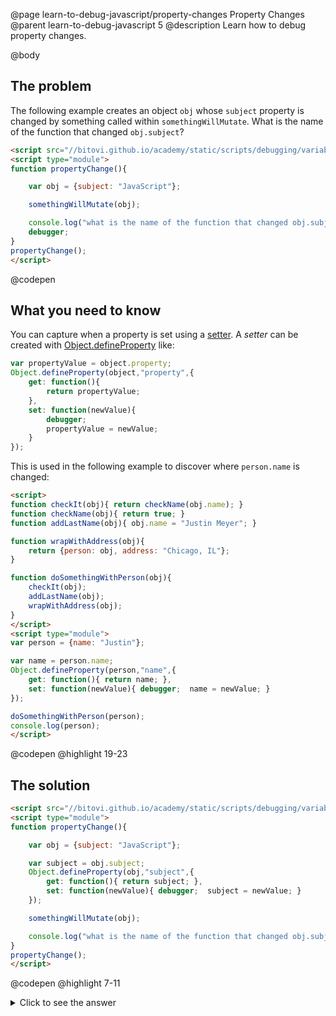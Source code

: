 @page learn-to-debug-javascript/property-changes Property Changes
@parent learn-to-debug-javascript 5
@description Learn how to debug property changes.

@body

## The problem

The following example creates an object `obj` whose `subject` property is changed
by something called within `somethingWillMutate`.  What is the name of the
function that changed `obj.subject`?

```html
<script src="//bitovi.github.io/academy/static/scripts/debugging/variables.js"></script>
<script type="module">
function propertyChange(){

    var obj = {subject: "JavaScript"};

    somethingWillMutate(obj);

    console.log("what is the name of the function that changed obj.subject?");
    debugger;
}
propertyChange();
</script>
```
@codepen

## What you need to know

You can capture when a property is set using a [setter](https://developer.mozilla.org/en-US/docs/Web/JavaScript/Reference/Functions/set).  A _setter_ can be created with [Object.defineProperty](https://developer.mozilla.org/en-US/docs/Web/JavaScript/Reference/Global_Objects/Object/defineProperty) like:

```js
var propertyValue = object.property;
Object.defineProperty(object,"property",{
    get: function(){
        return propertyValue;
    },
    set: function(newValue){
        debugger;  
        propertyValue = newValue;
    }
});
```

This is used in the following example to discover where `person.name` is changed:

```html
<script>
function checkIt(obj){ return checkName(obj.name); }
function checkName(obj){ return true; }
function addLastName(obj){ obj.name = "Justin Meyer"; }

function wrapWithAddress(obj){
    return {person: obj, address: "Chicago, IL"};
}

function doSomethingWithPerson(obj){
    checkIt(obj);
    addLastName(obj);
    wrapWithAddress(obj);
}
</script>
<script type="module">
var person = {name: "Justin"};

var name = person.name;
Object.defineProperty(person,"name",{
    get: function(){ return name; },
    set: function(newValue){ debugger;  name = newValue; }
});

doSomethingWithPerson(person);
console.log(person);
</script>
```
@codepen
@highlight 19-23

## The solution

```html
<script src="//bitovi.github.io/academy/static/scripts/debugging/variables.js"></script>
<script type="module">
function propertyChange(){

    var obj = {subject: "JavaScript"};

    var subject = obj.subject;
    Object.defineProperty(obj,"subject",{
        get: function(){ return subject; },
        set: function(newValue){ debugger;  subject = newValue; }
    });

    somethingWillMutate(obj);

    console.log("what is the name of the function that changed obj.subject?");
}
propertyChange();
</script>
```
@codepen
@highlight 7-11

<details>
<summary>Click to see the answer</summary>

The answer is `g`.

</details>
